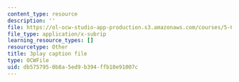 ```yaml
---
content_type: resource
description: ''
file: https://ol-ocw-studio-app-production.s3.amazonaws.com/courses/5-61-physical-chemistry-fall-2017/db5757950b8a5ed9b394ffb10e91007c_IZ405_YLKJQ.vtt
file_type: application/x-subrip
learning_resource_types: []
resourcetype: Other
title: 3play caption file
type: OCWFile
uid: db575795-0b8a-5ed9-b394-ffb10e91007c
---
```

